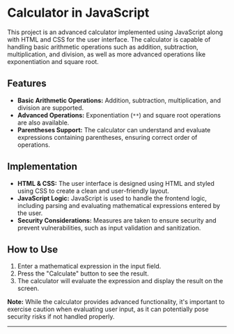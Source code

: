 # Calculator in JavaScript

This project is an advanced calculator implemented using JavaScript along with HTML and CSS for the user interface. The calculator is capable of handling basic arithmetic operations such as addition, subtraction, multiplication, and division, as well as more advanced operations like exponentiation and square root. 

## Features

- **Basic Arithmetic Operations:** Addition, subtraction, multiplication, and division are supported.
- **Advanced Operations:** Exponentiation (`**`) and square root operations are also available.
- **Parentheses Support:** The calculator can understand and evaluate expressions containing parentheses, ensuring correct order of operations.

## Implementation

- **HTML & CSS:** The user interface is designed using HTML and styled using CSS to create a clean and user-friendly layout.
- **JavaScript Logic:** JavaScript is used to handle the frontend logic, including parsing and evaluating mathematical expressions entered by the user.
- **Security Considerations:** Measures are taken to ensure security and prevent vulnerabilities, such as input validation and sanitization.

## How to Use

1. Enter a mathematical expression in the input field.
2. Press the "Calculate" button to see the result.
3. The calculator will evaluate the expression and display the result on the screen.

**Note:** While the calculator provides advanced functionality, it's important to exercise caution when evaluating user input, as it can potentially pose security risks if not handled properly.

---
